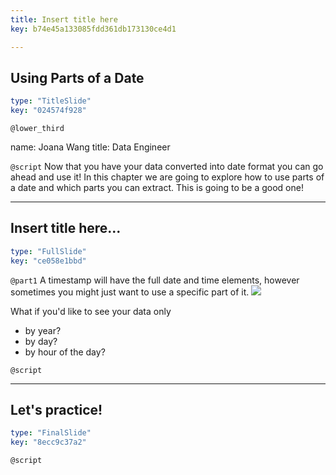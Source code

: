 ```yaml
---
title: Insert title here
key: b74e45a133085fdd361db173130ce4d1

---
```

## Using Parts of a Date

```yaml
type: "TitleSlide"
key: "024574f928"
```

`@lower_third`

name: Joana Wang
title: Data Engineer


`@script`
Now that you have your data converted into date format you can go ahead and use it!
In this chapter we are going to explore how to use parts of a date and which parts you can extract. This is going to be a good one!


---
## Insert title here...

```yaml
type: "FullSlide"
key: "ce058e1bbd"
```

`@part1`
A timestamp will have the full date and time elements, however sometimes you might just want to use a specific part of it.
![](https://assets.datacamp.com/production/repositories/4674/datasets/87e0ed5ea1f52f2975536ab7d0a1d348c57b5ce5/timestamp.png)

What if you'd like to see your data only 
- by year?
- by day?
- by hour of the day?


`@script`



---
## Let's practice!

```yaml
type: "FinalSlide"
key: "8ecc9c37a2"
```

`@script`


